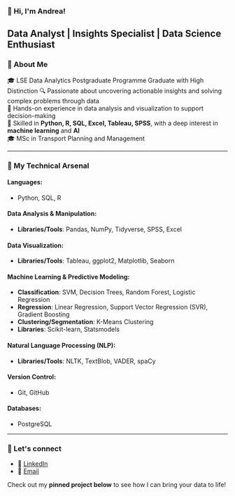 ### 👋 Hi, I'm Andrea!
## Data Analyst | Insights Specialist | Data Science Enthusiast

### 🚀 About Me
🎓 LSE Data Analytics Postgraduate Programme Graduate with High Distinction
🔍 Passionate about uncovering actionable insights and solving complex problems through data  
💼 Hands-on experience in data analysis and visualization to support decision-making  
🧠 Skilled in **Python, R, SQL, Excel, Tableau, SPSS**, with a deep interest in **machine learning** and **AI**  
🎓 MSc in Transport Planning and Management

---
### 🔧 My Technical Arsenal

#### **Languages**:  
- Python, SQL, R  

#### **Data Analysis & Manipulation**:  
- **Libraries/Tools**: Pandas, NumPy, Tidyverse, SPSS, Excel  

#### **Data Visualization**:  
- **Libraries/Tools**: Tableau, ggplot2, Matplotlib, Seaborn  

#### **Machine Learning & Predictive Modeling**:  
- **Classification**: SVM, Decision Trees, Random Forest, Logistic Regression  
- **Regression**: Linear Regression, Support Vector Regression (SVR), Gradient Boosting  
- **Clustering/Segmentation**: K-Means Clustering 
- **Libraries**: Scikit-learn, Statsmodels  

#### **Natural Language Processing (NLP)**:  
- **Libraries/Tools**: NLTK, TextBlob, VADER, spaCy  

#### **Version Control**:  
- Git, GitHub  

#### **Databases**:  
- PostgreSQL  

---

### 🤝 Let's connect 
- 👜 [LinkedIn](https://www.linkedin.com/in/andrea-rossi-4402a8177/)
- 📧 [Email](mailto:rossiandmail@gmail.com)


Check out my **pinned project below** to see how I can bring your data to life! 

<!--
**andrear1494/andrear1494** is a ✨ _special_ ✨ repository because its `README.md` (this file) appears on your GitHub profile.

Here are some ideas to get you started:

- 🔭 I’m currently working on ...
- 🌱 I’m currently learning ...
- 👯 I’m looking to collaborate on ...
- 🤔 I’m looking for help with ...
- 💬 Ask me about ...
- 📫 How to reach me: ...
- 😄 Pronouns: ...
- ⚡ Fun fact: ...
-->
